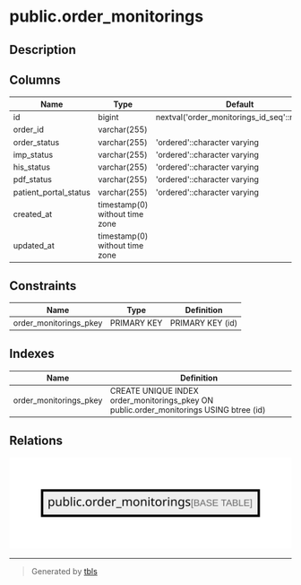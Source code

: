 # public.order_monitorings

## Description

## Columns

| Name                  | Type                           | Default                                       | Nullable |
| --------------------- | ------------------------------ | --------------------------------------------- | -------- |
| id                    | bigint                         | nextval('order_monitorings_id_seq'::regclass) | false    |
| order_id              | varchar(255)                   |                                               | false    |
| order_status          | varchar(255)                   | 'ordered'::character varying                  | true     |
| imp_status            | varchar(255)                   | 'ordered'::character varying                  | true     |
| his_status            | varchar(255)                   | 'ordered'::character varying                  | true     |
| pdf_status            | varchar(255)                   | 'ordered'::character varying                  | true     |
| patient_portal_status | varchar(255)                   | 'ordered'::character varying                  | true     |
| created_at            | timestamp(0) without time zone |                                               | true     |
| updated_at            | timestamp(0) without time zone |                                               | true     |

## Constraints

| Name                   | Type        | Definition       |
| ---------------------- | ----------- | ---------------- |
| order_monitorings_pkey | PRIMARY KEY | PRIMARY KEY (id) |

## Indexes

| Name                   | Definition                                                                              |
| ---------------------- | --------------------------------------------------------------------------------------- |
| order_monitorings_pkey | CREATE UNIQUE INDEX order_monitorings_pkey ON public.order_monitorings USING btree (id) |

## Relations

![er](public.order_monitorings.svg)

---

> Generated by [tbls](https://github.com/k1LoW/tbls)
